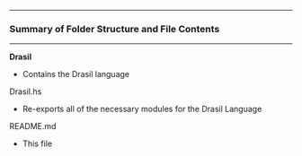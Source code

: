 --------------------------------------------------
### Summary of Folder Structure and File Contents
--------------------------------------------------

**Drasil**
  - Contains the Drasil language

Drasil.hs
  - Re-exports all of the necessary modules for the Drasil Language
  
README.md
  - This file
